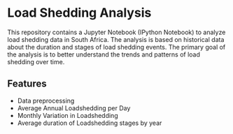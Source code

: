 # Load Shedding Analysis

This repository contains a Jupyter Notebook (IPython Notebook) to analyze load shedding data in South Africa. The analysis is based on historical data about the duration and stages of load shedding events. The primary goal of the analysis is to better understand the trends and patterns of load shedding over time.

## Features

- Data preprocessing
- Average Annual Loadshedding per Day
- Monthly Variation in Loadshedding
- Average duration of Loadshedding stages by year
